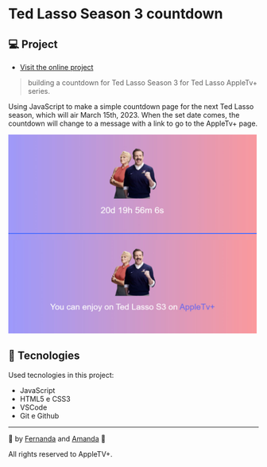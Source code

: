 # Ted Lasso Season 3 countdown 

## 💻 Project
- [Visit the online project](https://https://tedlasso-countdown.vercel.app/)

> building a countdown for Ted Lasso Season 3 for Ted Lasso AppleTv+ series.

Using JavaScript to make a simple countdown page for the next Ted Lasso season, which will air March 15th, 2023. When the set date comes, the countdown will change to a message with a link to go to the AppleTv+ page.

<img src="./imagens/readme.png" width="500px" heith="500px">


## 🚀 Tecnologies

Used tecnologies in this project:

- JavaScript
- HTML5 e CSS3
- VSCode
- Git e Github

---
💜 by [Fernanda](https://github.com/santosfer) and [Amanda](https://github.com/mandy-machado) 💜

All rights reserved to AppleTV+.
